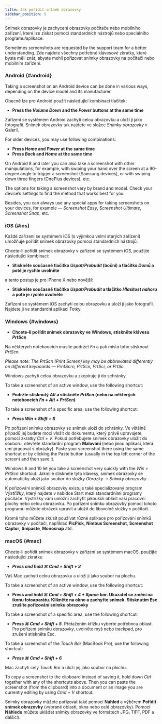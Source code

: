 ```yaml
---
title: Jak pořídit snímek obrazovky
sidebar_position: 5
---
```


Snímek obrazovky je zachycení obrazovky počítače nebo mobilního zařízení, které lze získat pomocí standardních nástrojů nebo speciálního programu/aplikace.

Sometimes screenshots are requested by the support team for a better understanding. Zde najdete všechny potřebné klávesové zkratky, které byste měli znát, abyste mohli pořizovat snímky obrazovky na počítači nebo mobilním zařízení.

### Android {#android}

Taking a screenshot on an Android device can be done in various ways, depending on the device model and its manufacturer.

Obecně lze pro Android použít následující kombinaci tlačítek:

- **Press the *Volume Down* and the *Power* buttons at the same time**

Zařízení se systémem Android zachytí celou obrazovku a uloží ji jako fotografii. Snímek obrazovky tak najdete ve složce *Snímky obrazovky* v Galerii.

For older devices, you may use following combinations:

- **Press *Home* and *Power* at the same time**
- **Press *Back* and *Home* at the same time**

On Android 8 and later you can also take a screenshot with other manipulations, for example, with swiping your hand over the screen at a 90-degree angle to trigger a screenshot (Samsung devices), or with swiping down three fingers (OnePlus devices), etc.

The options for taking a screenshot vary by brand and model. Check your device’s settings to find the method that works best for you.

Besides, you can always use any special apps for taking screenshots on your devices, for example — *Screenshot Easy*, *Screenshot Ultimate*, *Screenshot Snap*, etc.

### iOS {#ios}

Každé zařízení se systémem iOS (s výjimkou velmi starých zařízení) umožňuje pořídit snímek obrazovky pomocí standardních nástrojů.

Chcete-li pořídit snímek obrazovky v zařízení se systémem iOS, použijte následující kombinaci:

- **Stiskněte současně tlačítko *Uspat/Probudit* (boční) a tlačítko *Domů* a poté je rychle uvolněte**

a tento postup je pro iPhone X nebo novější:

- **Stiskněte současně tlačítko *Uspat/Probudit* a tlačítko *Hlasitost nahoru* a poté je rychle uvolněte**

Zařízení se systémem iOS zachytí celou obrazovku a uloží ji jako fotografii. Najdete ji ve standardní aplikaci Fotky.

### Windows {#windows}

- **Chcete-li pořídit snímek obrazovky ve Windows, stiskněte klávesu *PrtScn***

Na některých noteboocích musíte podržet *Fn* a pak místo toho stisknout *PrtScn*.

*Please note: The PrtScn (Print Screen) key may be abbreviated differently on different keyboards — PrntScrn, PrtScn, PrtScr, or PrtSc.*

Windows zachytí celou obrazovku a zkopíruje ji do schránky.

To take a screenshot of an active window, use the following shortcut:

- **Podržte stisknutý *Alt* a stiskněte *PrtScn* (nebo na některých noteboocích *Fn + Alt + PrtScn*)**

To take a screenshot of a specific area, use the following shortcut:

- ***Press ***Win + Shift + S******

Po pořízení snímku obrazovky se snímek uloží do schránky. Ve většině případů jej budete moci vložit do dokumentu, který právě upravujete, pomocí zkratky *Ctrl + V*. Pokud potřebujete snímek obrazovky uložit do souboru, otevřete standardní program **Malování** (nebo jinou aplikaci, která umí pracovat s obrázky). Paste your screenshot there using the same shortcut or by clicking the Paste button (usually in the top left corner of the screen) and then save it.

Windows 8 and 10 let you take a screenshot very quickly with the *Win + PrtScn* shortcut. Jakmile stisknete tyto klávesy, snímek obrazovky se automaticky uloží jako soubor do složky *Obrázky* → *Snímky obrazovky*.

K pořizování snímků obrazovky existuje také specializovaný program *Výstřižky*, který najdete v nabídce Start mezi standardními programy počítače. Výstřižky vám umožní zachytit jakoukoli oblast vaší pracovní plochy nebo celou obrazovku. Po pořízení snímku obrazovky pomocí tohoto programu můžete obrázek upravit a uložit do libovolné složky v počítači.

Kromě toho můžete zkusit používat různé aplikace pro pořizování snímků obrazovky v počítači, například **PicPick**, **Nimbus Screenshot**, **Screenshot Captor**, **Snipaste**, **Monosnap** atd.

### macOS {#mac}

Chcete-li pořídit snímek obrazovky v zařízení se systémem macOS, použijte následující zkratku:

- ***Press and hold ***⌘ Cmd + Shift + 3******

Váš Mac zachytí celou obrazovku a uloží ji jako soubor na plochu.

To take a screenshot of an active window, use the following shortcut:

- **Press and hold *⌘ Cmd + Shift + 4 + Space bar*. Ukazatel se změní na ikonu fotoaparátu. Klikněte na okno a zachyťte snímek. Stisknutím Esc zrušíte pořizování snímku obrazovky**

To take a screenshot of a specific area, use the following shortcut:

- ***Press ***⌘ Cmd + Shift + 5******. Přetažením křížku vyberte potřebnou oblast. Pro pořízení snímku obrazovky, uvolněte myš nebo trackpad, pro zrušení stiskněte Esc.

To take a screenshot of the *Touch Bar* (MacBook Pro), use the following shortcut:

- ***Press ***⌘ Cmd + Shift + 6******

Mac zachytí celý *Touch Bar* a uloží jej jako soubor na plochu.

To copy a screenshot to the clipboard instead of saving it, hold down *Ctrl* together with any of the shortcuts above. Then you can paste the screenshot (from the clipboard) into a document or an image you are currently editing by using *Cmd + V* shortcut.

Snímky obrazovky můžete pořizovat také pomocí **Náhled** a výběrem **Pořídit snímek obrazovky** (vybrané oblasti, okna nebo celé obrazovky). Pomocí **Náhledu** můžete ukládat snímky obrazovky ve formátech JPG, TIFF, PDF a dalších.
